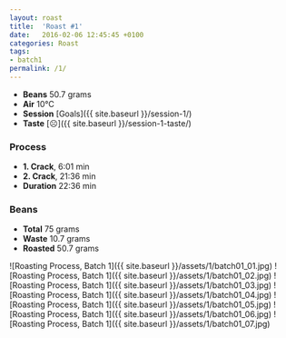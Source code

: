 ```yaml
---
layout: roast
title:  'Roast #1'
date:   2016-02-06 12:45:45 +0100
categories: Roast
tags:
- batch1
permalink: /1/
---
```


* **Beans** 50.7 grams
* **Air** 10°C
* **Session** [Goals]({{ site.baseurl }}/session-1/)
* **Taste** [☹️]({{ site.baseurl }}/session-1-taste/)

### Process

* **1. Crack**, 6:01 min
* **2. Crack**, 21:36 min
* **Duration** 22:36 min

### Beans

* **Total** 75 grams
* **Waste** 10.7 grams
* **Roasted** 50.7 grams

![Roasting Process, Batch 1]({{ site.baseurl }}/assets/1/batch01_01.jpg)
![Roasting Process, Batch 1]({{ site.baseurl }}/assets/1/batch01_02.jpg)
![Roasting Process, Batch 1]({{ site.baseurl }}/assets/1/batch01_03.jpg)
![Roasting Process, Batch 1]({{ site.baseurl }}/assets/1/batch01_04.jpg)
![Roasting Process, Batch 1]({{ site.baseurl }}/assets/1/batch01_05.jpg)
![Roasting Process, Batch 1]({{ site.baseurl }}/assets/1/batch01_06.jpg)
![Roasting Process, Batch 1]({{ site.baseurl }}/assets/1/batch01_07.jpg)
